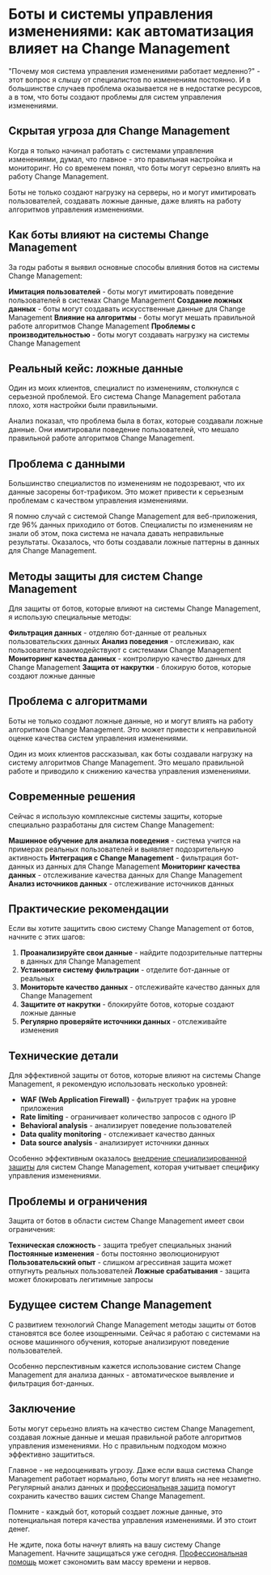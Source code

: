 ﻿# Боты и системы управления изменениями: как автоматизация влияет на Change Management

"Почему моя система управления изменениями работает медленно?" - этот вопрос я слышу от специалистов по изменениям постоянно. И в большинстве случаев проблема оказывается не в недостатке ресурсов, а в том, что боты создают проблемы для систем управления изменениями.

## Скрытая угроза для Change Management

Когда я только начинал работать с системами управления изменениями, думал, что главное - это правильная настройка и мониторинг. Но со временем понял, что боты могут серьезно влиять на работу Change Management.

Боты не только создают нагрузку на серверы, но и могут имитировать пользователей, создавать ложные данные, даже влиять на работу алгоритмов управления изменениями.

## Как боты влияют на системы Change Management

За годы работы я выявил основные способы влияния ботов на системы Change Management:

**Имитация пользователей** - боты могут имитировать поведение пользователей в системах Change Management
**Создание ложных данных** - боты могут создавать искусственные данные для Change Management
**Влияние на алгоритмы** - боты могут мешать правильной работе алгоритмов Change Management
**Проблемы с производительностью** - боты могут создавать нагрузку на системы Change Management

## Реальный кейс: ложные данные

Один из моих клиентов, специалист по изменениям, столкнулся с серьезной проблемой. Его система Change Management работала плохо, хотя настройки были правильными.

Анализ показал, что проблема была в ботах, которые создавали ложные данные. Они имитировали поведение пользователей, что мешало правильной работе алгоритмов Change Management.

## Проблема с данными

Большинство специалистов по изменениям не подозревают, что их данные засорены бот-трафиком. Это может привести к серьезным проблемам с качеством управления изменениями.

Я помню случай с системой Change Management для веб-приложения, где 96% данных приходило от ботов. Специалисты по изменениям не знали об этом, пока система не начала давать неправильные результаты. Оказалось, что боты создавали ложные паттерны в данных для Change Management.

## Методы защиты для систем Change Management

Для защиты от ботов, которые влияют на системы Change Management, я использую специальные методы:

**Фильтрация данных** - отделяю бот-данные от реальных пользовательских данных
**Анализ поведения** - отслеживаю, как пользователи взаимодействуют с системами Change Management
**Мониторинг качества данных** - контролирую качество данных для Change Management
**Защита от накрутки** - блокирую ботов, которые создают ложные данные

## Проблема с алгоритмами

Боты не только создают ложные данные, но и могут влиять на работу алгоритмов Change Management. Это может привести к неправильной оценке качества систем управления изменениями.

Один из моих клиентов рассказывал, как боты создавали нагрузку на систему алгоритмов Change Management. Это мешало правильной работе и приводило к снижению качества управления изменениями.

## Современные решения

Сейчас я использую комплексные системы защиты, которые специально разработаны для систем Change Management:

**Машинное обучение для анализа поведения** - система учится на примерах реальных пользователей и выявляет подозрительную активность
**Интеграция с Change Management** - фильтрация бот-данных из данных для Change Management
**Мониторинг качества данных** - отслеживание качества данных для Change Management
**Анализ источников данных** - отслеживание источников данных

## Практические рекомендации

Если вы хотите защитить свою систему Change Management от ботов, начните с этих шагов:

1. **Проанализируйте свои данные** - найдите подозрительные паттерны в данных для Change Management
2. **Установите систему фильтрации** - отделите бот-данные от реальных
3. **Мониторьте качество данных** - отслеживайте качество данных для Change Management
4. **Защитите от накрутки** - блокируйте ботов, которые создают ложные данные
5. **Регулярно проверяйте источники данных** - отслеживайте изменения

## Технические детали

Для эффективной защиты от ботов, которые влияют на системы Change Management, я рекомендую использовать несколько уровней:

- **WAF (Web Application Firewall)** - фильтрует трафик на уровне приложения
- **Rate limiting** - ограничивает количество запросов с одного IP
- **Behavioral analysis** - анализирует поведение пользователей
- **Data quality monitoring** - отслеживает качество данных
- **Data source analysis** - анализирует источники данных

Особенно эффективным оказалось [внедрение специализированной защиты](https://progaem.com/ustanovka-antibota-usluga-po-zashhite-ot-botov-vashih-sajtov-na-razlichnyh-cms-sistemah.html) для систем Change Management, которая учитывает специфику управления изменениями.

## Проблемы и ограничения

Защита от ботов в области систем Change Management имеет свои ограничения:

**Техническая сложность** - защита требует специальных знаний
**Постоянные изменения** - боты постоянно эволюционируют
**Пользовательский опыт** - слишком агрессивная защита может отпугнуть реальных пользователей
**Ложные срабатывания** - защита может блокировать легитимные запросы

## Будущее систем Change Management

С развитием технологий Change Management методы защиты от ботов становятся все более изощренными. Сейчас я работаю с системами на основе машинного обучения, которые анализируют поведение пользователей.

Особенно перспективным кажется использование систем Change Management для анализа данных - автоматическое выявление и фильтрация бот-данных.

## Заключение

Боты могут серьезно влиять на качество систем Change Management, создавая ложные данные и мешая правильной работе алгоритмов управления изменениями. Но с правильным подходом можно эффективно защититься.

Главное - не недооценивать угрозу. Даже если ваша система Change Management работает нормально, боты могут влиять на нее незаметно. Регулярный анализ данных и [профессиональная защита](https://progaem.com/ustanovka-antibota-usluga-po-zashhite-ot-botov-vashih-sajtov-na-razlichnyh-cms-sistemah.html) помогут сохранить качество ваших систем Change Management.

Помните - каждый бот, который создает ложные данные, это потенциальная потеря качества управления изменениями. И это стоит денег.

Не ждите, пока боты начнут влиять на вашу систему Change Management. Начните защищаться уже сегодня. [Профессиональная помощь](https://progaem.com/ustanovka-antibota-usluga-po-zashhite-ot-botov-vashih-sajtov-na-razlichnyh-cms-sistemah.html) может сэкономить вам массу времени и нервов.
